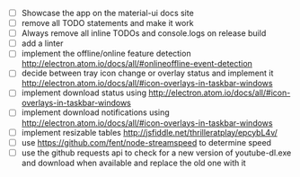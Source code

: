 - [ ] Showcase the app on the material-ui docs site
- [ ] remove all TODO statements and make it work
- [ ] Always remove all inline TODOs and console.logs on release build
- [ ] add a linter
- [ ] implement the offline/online feature detection http://electron.atom.io/docs/all/#onlineoffline-event-detection
- [ ] decide between tray icon change or overlay status and implement it http://electron.atom.io/docs/all/#icon-overlays-in-taskbar-windows
- [ ] implement download status using http://electron.atom.io/docs/all/#icon-overlays-in-taskbar-windows
- [ ] implement download notifications using http://electron.atom.io/docs/all/#icon-overlays-in-taskbar-windows
- [ ] implement resizable tables http://jsfiddle.net/thrilleratplay/epcybL4v/
- [ ] use https://github.com/fent/node-streamspeed to determine speed
- [ ] use the github requests api to check for a new version of youtube-dl.exe and download when available and replace the old one with it
